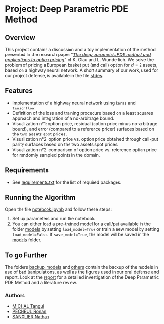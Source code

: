 # Project: Deep Parametric PDE Method

## Overview
This project contains a discussion and a toy implementation of the method presented in the research paper "[<i>The deep parametric PDE method and applications to option pricing</i>](https://doi.org/10.1016/j.amc.2022.127355)" of K. Glau and L. Wunderlich. We solve the problem of pricing a European basket put (and call) option for $d=2$ assets, based on a highway neural network. A short summary of our work, used for our project defense, is available in the file [slides](slides.pdf).

## Features
- Implementation of a highway neural network using `keras` and `tensorflow`.
- Definition of the loss and training procedure based on a least squares approach and integration of a no-arbitrage bound.
- Visualization n°1: option price, residual (option price minus no-arbitrage bound), and error (compared to a reference pricer) surfaces based on the two assets spot prices.
- Visualization n°2: option price vs. option price obtained through call-put parity surfaces based on the two assets spot prices.
- Visualization n°2: comparison of option price vs. reference option price for randomly sampled points in the domain.

## Requirements
- See [requirements.txt](requirements.txt) for the list of required packages.

## Running the Algorithm
Open the file [notebook.ipynb](notebook.ipynb) and follow these steps:
1. Set up parameters and run the notebook.
2. You can either load a pre-trained model for a call/put available in the folder [models](models/) by setting `load_model=True` or train a new model by setting `load_model=False`. If `save_model=True`, the model will be saved in the [models](models/) folder.

## To go Further
The folders [backup_models](backup_models/) and [others](others/) contain the backup of the models in ase of bad ùanipulations, as well as the figures used in our oral defense and report.
Look at the [report](report.pdf) for a detailed investigation of the Deep Parametric PDE Method and a literature review.

### Authors
- [MICHAL Tangui](https://github.com/mtangui)
- [PÉCHEUL Ronan](https://github.com/Dracdarc)
- [SANGLIER Nathan](https://github.com/Nathan-Sanglier)
